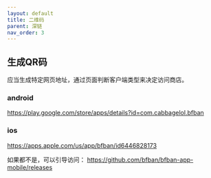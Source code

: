 ```yaml
---
layout: default
title: 二维码
parent: 深链
nav_order: 3
---
```


## 生成QR码
应当生成特定网页地址，通过页面判断客户端类型来决定访问商店。

### android
https://play.google.com/store/apps/details?id=com.cabbagelol.bfban

### ios
https://apps.apple.com/us/app/bfban/id6446828173


如果都不是，可以引导访问：
https://github.com/bfban/bfban-app-mobile/releases
